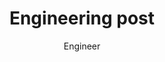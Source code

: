 ---
layout: ../../layouts/MarkdownPostLayout.astro
title: 'Engineering post'
pubDate: 2025-02-20
description: '(Short engineering description)'
author: 'Engineer'
image:
    url: '/images/engineering.jpg'
    alt: 'The Astro logo on a dark background with a pink glow.'
tags: ["all-posts","science", "engineering"]
---